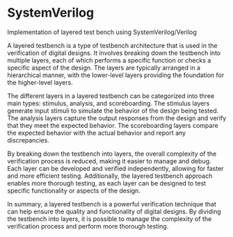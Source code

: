 # SystemVerilog
Implementation of layered test bench using SystemVerilog/Verilog

A layered testbench is a type of testbench architecture that is used in the verification of digital designs. It involves breaking down the testbench into multiple layers, each of which performs a specific function or checks a specific aspect of the design. The layers are typically arranged in a hierarchical manner, with the lower-level layers providing the foundation for the higher-level layers.

The different layers in a layered testbench can be categorized into three main types: stimulus, analysis, and scoreboarding. The stimulus layers generate input stimuli to simulate the behavior of the design being tested. The analysis layers capture the output responses from the design and verify that they meet the expected behavior. The scoreboarding layers compare the expected behavior with the actual behavior and report any discrepancies.

By breaking down the testbench into layers, the overall complexity of the verification process is reduced, making it easier to manage and debug. Each layer can be developed and verified independently, allowing for faster and more efficient testing. Additionally, the layered testbench approach enables more thorough testing, as each layer can be designed to test specific functionality or aspects of the design.

In summary, a layered testbench is a powerful verification technique that can help ensure the quality and functionality of digital designs. By dividing the testbench into layers, it is possible to manage the complexity of the verification process and perform more thorough testing.
